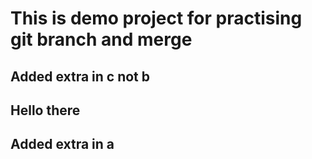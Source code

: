 # This is demo project for practising git branch and merge

## Added extra in c not b
## Hello there
## Added extra in a

